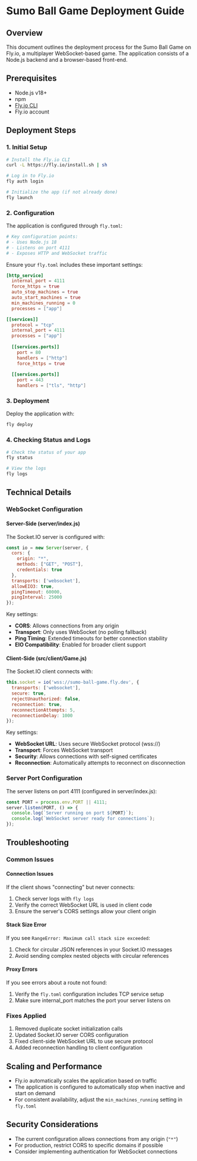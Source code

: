 # Sumo Ball Game Deployment Guide

## Overview
This document outlines the deployment process for the Sumo Ball Game on Fly.io, a multiplayer WebSocket-based game. The application consists of a Node.js backend and a browser-based front-end.

## Prerequisites
- Node.js v18+
- npm
- [Fly.io CLI](https://fly.io/docs/hands-on/install-flyctl/)
- Fly.io account

## Deployment Steps

### 1. Initial Setup
```bash
# Install the Fly.io CLI
curl -L https://fly.io/install.sh | sh

# Log in to Fly.io
fly auth login

# Initialize the app (if not already done)
fly launch
```

### 2. Configuration
The application is configured through `fly.toml`:

```toml
# Key configuration points:
# - Uses Node.js 18
# - Listens on port 4111
# - Exposes HTTP and WebSocket traffic
```

Ensure your `fly.toml` includes these important settings:

```toml
[http_service]
  internal_port = 4111
  force_https = true
  auto_stop_machines = true
  auto_start_machines = true
  min_machines_running = 0
  processes = ["app"]

[[services]]
  protocol = "tcp"
  internal_port = 4111
  processes = ["app"]
  
  [[services.ports]]
    port = 80
    handlers = ["http"]
    force_https = true
  
  [[services.ports]]
    port = 443
    handlers = ["tls", "http"]
```

### 3. Deployment
Deploy the application with:

```bash
fly deploy
```

### 4. Checking Status and Logs
```bash
# Check the status of your app
fly status

# View the logs
fly logs
```

## Technical Details

### WebSocket Configuration

#### Server-Side (server/index.js)
The Socket.IO server is configured with:
```javascript
const io = new Server(server, {
  cors: {
    origin: "*",
    methods: ["GET", "POST"],
    credentials: true
  },
  transports: ['websocket'],
  allowEIO3: true,
  pingTimeout: 60000,
  pingInterval: 25000
});
```

Key settings:
- **CORS**: Allows connections from any origin
- **Transport**: Only uses WebSocket (no polling fallback)
- **Ping Timing**: Extended timeouts for better connection stability
- **EIO Compatibility**: Enabled for broader client support

#### Client-Side (src/client/Game.js)
The Socket.IO client connects with:
```javascript
this.socket = io('wss://sumo-ball-game.fly.dev', {
  transports: ['websocket'],
  secure: true,
  rejectUnauthorized: false,
  reconnection: true,
  reconnectionAttempts: 5,
  reconnectionDelay: 1000
});
```

Key settings:
- **WebSocket URL**: Uses secure WebSocket protocol (wss://)
- **Transport**: Forces WebSocket transport
- **Security**: Allows connections with self-signed certificates
- **Reconnection**: Automatically attempts to reconnect on disconnection

### Server Port Configuration
The server listens on port 4111 (configured in server/index.js):
```javascript
const PORT = process.env.PORT || 4111;
server.listen(PORT, () => {
  console.log(`Server running on port ${PORT}`);
  console.log(`WebSocket server ready for connections`);
});
```

## Troubleshooting

### Common Issues

#### Connection Issues
If the client shows "connecting" but never connects:
1. Check server logs with `fly logs`
2. Verify the correct WebSocket URL is used in client code
3. Ensure the server's CORS settings allow your client origin

#### Stack Size Error
If you see `RangeError: Maximum call stack size exceeded`:
1. Check for circular JSON references in your Socket.IO messages
2. Avoid sending complex nested objects with circular references

#### Proxy Errors
If you see errors about a route not found:
1. Verify the `fly.toml` configuration includes TCP service setup
2. Make sure internal_port matches the port your server listens on

### Fixes Applied
1. Removed duplicate socket initialization calls
2. Updated Socket.IO server CORS configuration
3. Fixed client-side WebSocket URL to use secure protocol
4. Added reconnection handling to client configuration

## Scaling and Performance
- Fly.io automatically scales the application based on traffic
- The application is configured to automatically stop when inactive and start on demand
- For consistent availability, adjust the `min_machines_running` setting in `fly.toml`

## Security Considerations
- The current configuration allows connections from any origin (`"*"`)
- For production, restrict CORS to specific domains if possible
- Consider implementing authentication for WebSocket connections 
